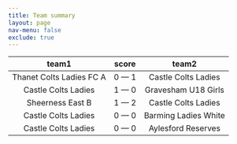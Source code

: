```yaml
---
title: Team summary
layout: page
nav-menu: false
exclude: true
---
```




|          team1           |    score    |        team2         |
|:------------------------:|:-----------:|:--------------------:|
| Thanet Colts Ladies FC A | 0 &mdash; 1 | Castle Colts Ladies  |
|   Castle Colts Ladies    | 1 &mdash; 0 | Gravesham U18 Girls  |
|     Sheerness East B     | 1 &mdash; 2 | Castle Colts Ladies  |
|   Castle Colts Ladies    | 0 &mdash; 0 | Barming Ladies White |
|   Castle Colts Ladies    | 0 &mdash; 0 |  Aylesford Reserves  |

 <br /><br /><br />